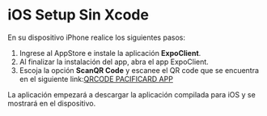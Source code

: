 # iOS Setup Sin Xcode
En su dispositivo iPhone realice los siguientes pasos:

1. Ingrese al AppStore e instale la aplicación **ExpoClient**.
1. Al finalizar la instalación del app, abra el app ExpoClient.
1. Escoja la opción **ScanQR Code** y escanee el QR code que se encuentra en el siguiente link:[QRCODE PACIFICARD APP](https://expo.io/@fabio.bazurto/testing) 

La aplicación empezará a descargar la aplicación compilada para iOS y se mostrará en el dispositivo.
